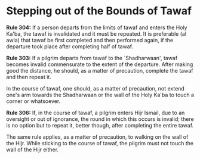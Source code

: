 Stepping out of the Bounds of Tawaf
===================================

**Rule 304:** If a person departs from the limits of tawaf and enters
the Holy Ka'ba, the tawaf is invalidated and it must be repeated. It is
preferable (al awla) that tawaf be first completed and then performed
again, if the departure took place after completing half of tawaf.

**Rule 303:** If a pilgrim departs from tawaf to the \`Shadharwaan',
tawaf becomes invalid commensurate to the extent of the departure. After
making good the distance, he should, as a matter of precaution, complete
the tawaf and then repeat it.

In the course of tawaf, one should, as a matter of precaution, not
extend one's arm towards the Shadharwaan or the wall of the Holy Ka'ba
to touch a corner or whatsoever.

**Rule 306:** If, in the course of tawaf, a pilgrim enters Hijr Ismail,
due to an oversight or out of ignorance, the round in which this occurs
is invalid; there is no option but to repeat it, better though, after
completing the entire tawaf.

The same rule applies, as a matter of precaution, to walking on the wall
of the Hijr. While sticking to the course of tawaf, the pilgrim must not
touch the wall of the Hijr either.


